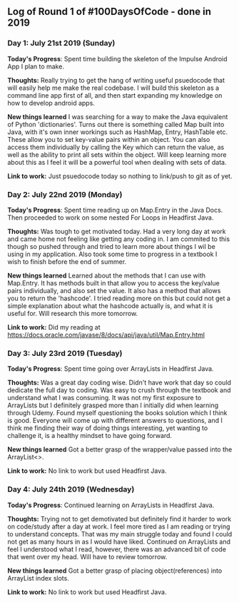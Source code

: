
## Log of Round 1 of #100DaysOfCode - done in 2019

### Day 1: July 21st 2019 (Sunday)

**Today's Progress**: Spent time building the skeleton of the Impulse Android App I plan to make.

**Thoughts:** Really trying to get the hang of writing useful psuedocode that will easily help me make the real codebase. I will build this skeleton as a command line app first of all, and then start expanding my knowledge on how to develop android apps.

**New things learned** I was searching for a way to make the Java equivalent of Python 'dictionaries'. Turns out there is something called Map built into Java, with it's own inner workings such as HashMap, Entry, HashTable etc. These allow you to set key-value pairs within an object. You can also access them individually by calling the Key which can return the value, as well as the ability to print all sets within the object. Will keep learning more about this as I feel it will be a powerful tool when dealing with sets of data.

**Link to work:** Just psuedocode today so nothing to link/push to git as of yet.


### Day 2: July 22nd 2019 (Monday)

**Today's Progress**: Spent time reading up on Map.Entry in the Java Docs. Then proceeded to work on some nested For Loops in Headfirst Java.

**Thoughts:** Was tough to get motivated today. Had a very long day at work and came home not feeling like getting any coding in. I am commited to this though so pushed through and tried to learn more about things I wil be using in my application. Also took some time to progress in a textbook I wish to finish before the end of summer.

**New things learned** Learned about the methods that I can use with Map.Entry. It has methods built in that allow you to access the key/value pairs individually, and also set the value. It also has a method that allows you to return the 'hashcode'. I tried reading more on this but could not get a simple explanation about what the hashcode actually is, and what it is useful for. Will research this more tomorrow.

**Link to work:** Did my reading at https://docs.oracle.com/javase/8/docs/api/java/util/Map.Entry.html


### Day 3: July 23rd 2019 (Tuesday)

**Today's Progress**: Spent time going over ArrayLists in Headfirst Java.

**Thoughts:** Was a great day coding wise. Didn't have work that day so could dedicate the full day to coding. Was easy to crush through the textbook and understand what I was consuming. It was not my first exposure to ArrayLists but I definitely grasped more than I initially did when learning through Udemy. Found myself questioning the books solution which I think is good. Everyone will come up with different answers to questions, and I think me finding their way of doing things interesting, yet wanting to challenge it, is a healthy mindset to have going forward.

**New things learned** Got a better grasp of the wrapper/value passed into the ArrayList<>.

**Link to work:** No link to work but used Headfirst Java.


### Day 4: July 24th 2019 (Wednesday)

**Today's Progress**: Continued learning on ArrayLists in Headfirst Java.

**Thoughts:** Trying not to get demotivated but definitely find it harder to work on code/study after a day at work. I feel more tired as I am reading or trying to understand concepts. That was my main struggle today and found I could not get as many hours in as I would have liked. Continued on ArrayLists and feel I understood what I read, however, there was an advanced bit of code that went over my head. Will have to review tomorrow.

**New things learned** Got a better grasp of placing object(references) into ArrayList index slots.

**Link to work:** No link to work but used Headfirst Java.
